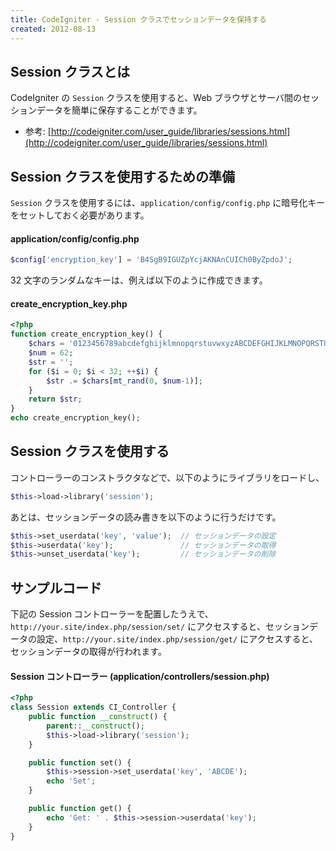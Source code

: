 ```yaml
---
title: CodeIgniter - Session クラスでセッションデータを保持する
created: 2012-08-13
---
```


Session クラスとは
----

CodeIgniter の `Session` クラスを使用すると、Web ブラウザとサーバ間のセッションデータを簡単に保存することができます。

- 参考: [http://codeigniter.com/user_guide/libraries/sessions.html](http://codeigniter.com/user_guide/libraries/sessions.html)


Session クラスを使用するための準備
----

`Session` クラスを使用するには、`application/config/config.php` に暗号化キーをセットしておく必要があります。

#### application/config/config.php

~~~ php
$config['encryption_key'] = 'B4SgB9IGUZpYcjAKNAnCUICh0ByZpdoJ';
~~~

32 文字のランダムなキーは、例えば以下のように作成できます。

#### create_encryption_key.php

~~~ php
<?php
function create_encryption_key() {
    $chars = '0123456789abcdefghijklmnopqrstuvwxyzABCDEFGHIJKLMNOPQRSTUVWXYZ';
    $num = 62;
    $str = '';
    for ($i = 0; $i < 32; ++$i) {
        $str .= $chars[mt_rand(0, $num-1)];
    }
    return $str;
}
echo create_encryption_key();
~~~


Session クラスを使用する
----

コントローラーのコンストラクタなどで、以下のようにライブラリをロードし、

~~~ php
$this->load->library('session');
~~~

あとは、セッションデータの読み書きを以下のように行うだけです。

~~~ php
$this->set_userdata('key', 'value');  // セッションデータの設定
$this->userdata('key');               // セッションデータの取得
$this->unset_userdata('key');         // セッションデータの削除
~~~


サンプルコード
----

下記の Session コントローラーを配置したうえで、`http://your.site/index.php/session/set/` にアクセスすると、セッションデータの設定、`http://your.site/index.php/session/get/` にアクセスすると、セッションデータの取得が行われます。

#### Session コントローラー (application/controllers/session.php)

~~~ php
<?php
class Session extends CI_Controller {
    public function __construct() {
        parent::__construct();
        $this->load->library('session');
    }

    public function set() {
        $this->session->set_userdata('key', 'ABCDE');
        echo 'Set';
    }

    public function get() {
        echo 'Get: ' . $this->session->userdata('key');
    }
}
~~~

